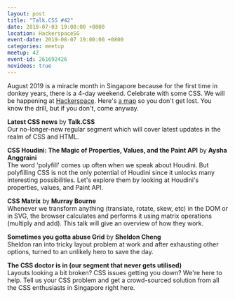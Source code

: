 ```yaml
---
layout: post
title: "Talk.CSS #42"
date: 2019-07-03 19:00:00 +0800
location: HackerspaceSG
event-date: 2019-08-07 19:00:00 +0800
categories: meetup
meetup: 42
event-id: 261692426
novideos: true
---
```

August 2019 is a miracle month in Singapore because for the first time in donkey years, there is a 4-day weekend. Celebrate with some CSS. We will be happening at [Hackerspace](https://hackerspace.sg/). Here's [a map](https://www.google.com/maps/place/HackerspaceSG/@1.3103984,103.8602843,17z/data=!3m1!4b1!4m5!3m4!1s0x31da19c97c42f525:0x26d1643c9443eec1!8m2!3d1.310393!4d103.862473) so you don't get lost. You know the drill, but if you don't, come anyway.

**Latest CSS news** by **Talk.CSS**  
Our no-longer-new regular segment which will cover latest updates in the realm of CSS and HTML.

**CSS Houdini: The Magic of Properties, Values, and the Paint API** by **Aysha Anggraini**  
The word 'polyfill' comes up often when we speak about Houdini. But polyfilling CSS is not the only potential of Houdini since it unlocks many interesting possibilities. Let's explore them by looking at Houdini's properties, values, and Paint API.

**CSS Matrix** by **Murray Bourne**  
Whenever we transform anything (translate, rotate, skew, etc) in the DOM or in SVG, the browser calculates and performs it using matrix operations (multiply and add). This talk will give an overview of how they work.

**Sometimes you gotta abuse Grid** by **Sheldon Cheng**  
Sheldon ran into tricky layout problem at work and after exhausting other options, turned to an unlikely hero to save the day.

**The CSS doctor is in (our segment that never gets utilised)**  
Layouts looking a bit broken? CSS issues getting you down? We're here to help. Tell us your CSS problem and get a crowd-sourced solution from all the CSS enthusiasts in Singapore right here.
